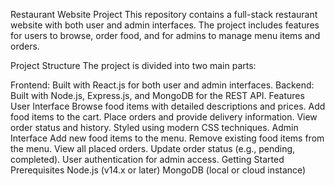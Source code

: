 Restaurant Website Project
This repository contains a full-stack restaurant website with both user and admin interfaces. The project includes features for users to browse, order food, and for admins to manage menu items and orders.

Project Structure
The project is divided into two main parts:

Frontend: Built with React.js for both user and admin interfaces.
Backend: Built with Node.js, Express.js, and MongoDB for the REST API.
Features
User Interface
Browse food items with detailed descriptions and prices.
Add food items to the cart.
Place orders and provide delivery information.
View order status and history.
Styled using modern CSS techniques.
Admin Interface
Add new food items to the menu.
Remove existing food items from the menu.
View all placed orders.
Update order status (e.g., pending, completed).
User authentication for admin access.
Getting Started
Prerequisites
Node.js (v14.x or later)
MongoDB (local or cloud instance)
